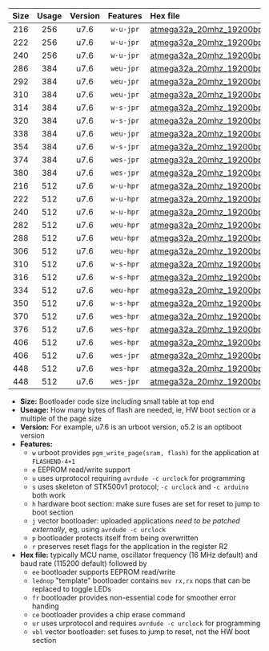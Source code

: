|Size|Usage|Version|Features|Hex file|
|:-:|:-:|:-:|:-:|:--|
|216|256|u7.6|`w-u-jpr`|[atmega32a_20mhz_19200bps_ur_vbl.hex](https://raw.githubusercontent.com/stefanrueger/urboot/main//atmega32a_20mhz_19200bps_ur_vbl.hex)|
|222|256|u7.6|`w-u-jpr`|[atmega32a_20mhz_19200bps_lednop_ur_vbl.hex](https://raw.githubusercontent.com/stefanrueger/urboot/main//atmega32a_20mhz_19200bps_lednop_ur_vbl.hex)|
|240|256|u7.6|`w-u-jpr`|[atmega32a_20mhz_19200bps_lednop_fr_ur_vbl.hex](https://raw.githubusercontent.com/stefanrueger/urboot/main//atmega32a_20mhz_19200bps_lednop_fr_ur_vbl.hex)|
|286|384|u7.6|`weu-jpr`|[atmega32a_20mhz_19200bps_ee_ur_vbl.hex](https://raw.githubusercontent.com/stefanrueger/urboot/main//atmega32a_20mhz_19200bps_ee_ur_vbl.hex)|
|292|384|u7.6|`weu-jpr`|[atmega32a_20mhz_19200bps_ee_lednop_ur_vbl.hex](https://raw.githubusercontent.com/stefanrueger/urboot/main//atmega32a_20mhz_19200bps_ee_lednop_ur_vbl.hex)|
|310|384|u7.6|`weu-jpr`|[atmega32a_20mhz_19200bps_ee_lednop_fr_ur_vbl.hex](https://raw.githubusercontent.com/stefanrueger/urboot/main//atmega32a_20mhz_19200bps_ee_lednop_fr_ur_vbl.hex)|
|314|384|u7.6|`w-s-jpr`|[atmega32a_20mhz_19200bps_vbl.hex](https://raw.githubusercontent.com/stefanrueger/urboot/main//atmega32a_20mhz_19200bps_vbl.hex)|
|320|384|u7.6|`w-s-jpr`|[atmega32a_20mhz_19200bps_lednop_vbl.hex](https://raw.githubusercontent.com/stefanrueger/urboot/main//atmega32a_20mhz_19200bps_lednop_vbl.hex)|
|338|384|u7.6|`weu-jpr`|[atmega32a_20mhz_19200bps_ee_lednop_fr_ce_ur_vbl.hex](https://raw.githubusercontent.com/stefanrueger/urboot/main//atmega32a_20mhz_19200bps_ee_lednop_fr_ce_ur_vbl.hex)|
|354|384|u7.6|`w-s-jpr`|[atmega32a_20mhz_19200bps_lednop_fr_vbl.hex](https://raw.githubusercontent.com/stefanrueger/urboot/main//atmega32a_20mhz_19200bps_lednop_fr_vbl.hex)|
|374|384|u7.6|`wes-jpr`|[atmega32a_20mhz_19200bps_ee_vbl.hex](https://raw.githubusercontent.com/stefanrueger/urboot/main//atmega32a_20mhz_19200bps_ee_vbl.hex)|
|380|384|u7.6|`wes-jpr`|[atmega32a_20mhz_19200bps_ee_lednop_vbl.hex](https://raw.githubusercontent.com/stefanrueger/urboot/main//atmega32a_20mhz_19200bps_ee_lednop_vbl.hex)|
|216|512|u7.6|`w-u-hpr`|[atmega32a_20mhz_19200bps_ur.hex](https://raw.githubusercontent.com/stefanrueger/urboot/main//atmega32a_20mhz_19200bps_ur.hex)|
|222|512|u7.6|`w-u-hpr`|[atmega32a_20mhz_19200bps_lednop_ur.hex](https://raw.githubusercontent.com/stefanrueger/urboot/main//atmega32a_20mhz_19200bps_lednop_ur.hex)|
|240|512|u7.6|`w-u-hpr`|[atmega32a_20mhz_19200bps_lednop_fr_ur.hex](https://raw.githubusercontent.com/stefanrueger/urboot/main//atmega32a_20mhz_19200bps_lednop_fr_ur.hex)|
|282|512|u7.6|`weu-hpr`|[atmega32a_20mhz_19200bps_ee_ur.hex](https://raw.githubusercontent.com/stefanrueger/urboot/main//atmega32a_20mhz_19200bps_ee_ur.hex)|
|288|512|u7.6|`weu-hpr`|[atmega32a_20mhz_19200bps_ee_lednop_ur.hex](https://raw.githubusercontent.com/stefanrueger/urboot/main//atmega32a_20mhz_19200bps_ee_lednop_ur.hex)|
|306|512|u7.6|`weu-hpr`|[atmega32a_20mhz_19200bps_ee_lednop_fr_ur.hex](https://raw.githubusercontent.com/stefanrueger/urboot/main//atmega32a_20mhz_19200bps_ee_lednop_fr_ur.hex)|
|310|512|u7.6|`w-s-hpr`|[atmega32a_20mhz_19200bps.hex](https://raw.githubusercontent.com/stefanrueger/urboot/main//atmega32a_20mhz_19200bps.hex)|
|316|512|u7.6|`w-s-hpr`|[atmega32a_20mhz_19200bps_lednop.hex](https://raw.githubusercontent.com/stefanrueger/urboot/main//atmega32a_20mhz_19200bps_lednop.hex)|
|334|512|u7.6|`weu-hpr`|[atmega32a_20mhz_19200bps_ee_lednop_fr_ce_ur.hex](https://raw.githubusercontent.com/stefanrueger/urboot/main//atmega32a_20mhz_19200bps_ee_lednop_fr_ce_ur.hex)|
|350|512|u7.6|`w-s-hpr`|[atmega32a_20mhz_19200bps_lednop_fr.hex](https://raw.githubusercontent.com/stefanrueger/urboot/main//atmega32a_20mhz_19200bps_lednop_fr.hex)|
|370|512|u7.6|`wes-hpr`|[atmega32a_20mhz_19200bps_ee.hex](https://raw.githubusercontent.com/stefanrueger/urboot/main//atmega32a_20mhz_19200bps_ee.hex)|
|376|512|u7.6|`wes-hpr`|[atmega32a_20mhz_19200bps_ee_lednop.hex](https://raw.githubusercontent.com/stefanrueger/urboot/main//atmega32a_20mhz_19200bps_ee_lednop.hex)|
|406|512|u7.6|`wes-hpr`|[atmega32a_20mhz_19200bps_ee_lednop_fr.hex](https://raw.githubusercontent.com/stefanrueger/urboot/main//atmega32a_20mhz_19200bps_ee_lednop_fr.hex)|
|406|512|u7.6|`wes-jpr`|[atmega32a_20mhz_19200bps_ee_lednop_fr_vbl.hex](https://raw.githubusercontent.com/stefanrueger/urboot/main//atmega32a_20mhz_19200bps_ee_lednop_fr_vbl.hex)|
|448|512|u7.6|`wes-hpr`|[atmega32a_20mhz_19200bps_ee_lednop_fr_ce.hex](https://raw.githubusercontent.com/stefanrueger/urboot/main//atmega32a_20mhz_19200bps_ee_lednop_fr_ce.hex)|
|448|512|u7.6|`wes-jpr`|[atmega32a_20mhz_19200bps_ee_lednop_fr_ce_vbl.hex](https://raw.githubusercontent.com/stefanrueger/urboot/main//atmega32a_20mhz_19200bps_ee_lednop_fr_ce_vbl.hex)|

- **Size:** Bootloader code size including small table at top end
- **Useage:** How many bytes of flash are needed, ie, HW boot section or a multiple of the page size
- **Version:** For example, u7.6 is an urboot version, o5.2 is an optiboot version
- **Features:**
  + `w` urboot provides `pgm_write_page(sram, flash)` for the application at `FLASHEND-4+1`
  + `e` EEPROM read/write support
  + `u` uses urprotocol requiring `avrdude -c urclock` for programming
  + `s` uses skeleton of STK500v1 protocol; `-c urclock` and `-c arduino` both work
  + `h` hardware boot section: make sure fuses are set for reset to jump to boot section
  + `j` vector bootloader: uploaded applications *need to be patched externally*, eg, using `avrdude -c urclock`
  + `p` bootloader protects itself from being overwritten
  + `r` preserves reset flags for the application in the register R2
- **Hex file:** typically MCU name, oscillator frequency (16 MHz default) and baud rate (115200 default) followed by
  + `ee` bootloader supports EEPROM read/write
  + `lednop` "template" bootloader contains `mov rx,rx` nops that can be replaced to toggle LEDs
  + `fr` bootloader provides non-essential code for smoother error handing
  + `ce` bootloader provides a chip erase command
  + `ur` uses urprotocol and requires `avrdude -c urclock` for programming
  + `vbl` vector bootloader: set fuses to jump to reset, not the HW boot section

